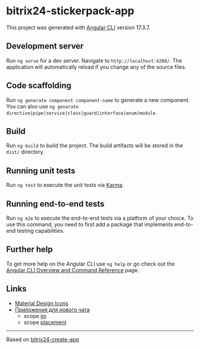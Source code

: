# bitrix24-stickerpack-app

This project was generated with [Angular CLI](https://github.com/angular/angular-cli) version 17.3.7.

## Development server

Run `ng serve` for a dev server. Navigate to `http://localhost:4200/`. The application will automatically reload if you change any of the source files.

## Code scaffolding

Run `ng generate component component-name` to generate a new component. You can also use `ng generate directive|pipe|service|class|guard|interface|enum|module`.

## Build

Run `ng build` to build the project. The build artifacts will be stored in the `dist/` directory.

## Running unit tests

Run `ng test` to execute the unit tests via [Karma](https://karma-runner.github.io).

## Running end-to-end tests

Run `ng e2e` to execute the end-to-end tests via a platform of your choice. To use this command, you need to first add a package that implements end-to-end testing capabilities.

## Further help

To get more help on the Angular CLI use `ng help` or go check out the [Angular CLI Overview and Command Reference](https://angular.io/cli) page.

## Links

* [Material Design Icons](https://pictogrammers.com/library/mdi/)
* [Приложения для нового чата](https://dev.1c-bitrix.ru/learning/course/index.php?COURSE_ID=93&CHAPTER_ID=017254&LESSON_PATH=7657.17254)
  * scope [im](https://dev.1c-bitrix.ru/learning/course/index.php?COURSE_ID=93&CHAPTER_ID=07691&LESSON_PATH=7657.7685.7691)
  * scope [placement](https://dev.1c-bitrix.ru/rest_help/application_embedding/index.php#im)

___

Based on [bitrix24-create-app](https://www.npmjs.com/package/bitrix24-create-app)
